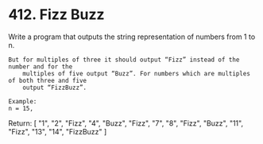# 412. Fizz Buzz

Write a program that outputs the string representation of numbers from 1 to n.

    But for multiples of three it should output “Fizz” instead of the number and for the
        multiples of five output “Buzz”. For numbers which are multiples of both three and five
        output “FizzBuzz”.

    Example:
    n = 15,

Return:
[
    "1",
    "2",
    "Fizz",
    "4",
    "Buzz",
    "Fizz",
    "7",
    "8",
    "Fizz",
    "Buzz",
    "11",
    "Fizz",
    "13",
    "14",
    "FizzBuzz"
]
